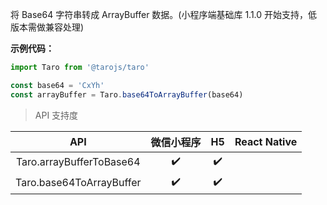 将 Base64 字符串转成 ArrayBuffer 数据。(小程序端基础库 1.1.0 开始支持，低版本需做兼容处理)

**示例代码：**

```jsx
import Taro from '@tarojs/taro'

const base64 = 'CxYh'
const arrayBuffer = Taro.base64ToArrayBuffer(base64)
```

> API 支持度

|           API            | 微信小程序 |  H5  | React Native |
| :----------------------: | :--------: | :--: | :----------: |
| Taro.arrayBufferToBase64 |     ✔️      |  ✔️   |              |
| Taro.base64ToArrayBuffer |     ✔️      |  ✔️   |              |